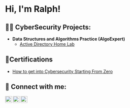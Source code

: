 <h1>Hi, I'm Ralph!</h1>

<h2>👨‍💻 CyberSecurity Projects:</h2>

- <b>Data Structures and Algorithms Practice (AlgoExpert)</b>
  - [Active Directory Home Lab](https://github.com/redouard2/URL)

<h2>📄Certifications</h2>

- [How to get into Cybersecurity Starting From Zero](https://www.youtube.com/watch?v=a83ASGn_V_s)

<h2> 🤳 Connect with me:</h2>

[<img align="left" alt="Ralph Edouard | Twitter" width="22px" src="https://cdn.jsdelivr.net/npm/simple-icons@v3/icons/twitter.svg" />][twitter]
[<img align="left" alt="Ralph Edouard | LinkedIn" width="22px" src="https://cdn.jsdelivr.net/npm/simple-icons@v3/icons/linkedin.svg" />][linkedin]
[<img align="left" alt="Ralph Edouard | Instagram" width="22px" src="https://cdn.jsdelivr.net/npm/simple-icons@v3/icons/instagram.svg" />][instagram]

[twitter]: https://twitter.com/REasy93
[instagram]: https://www.instagram.com/ralph_edboi93/
[linkedin]: https://linkedin.com/in/ralph-edouard-ii

<!--
**joshmadakor1/joshmadakor1** is a ✨ _special_ ✨ repository because its `README.md` (this file) appears on your GitHub profile.

Here are some ideas to get you started:

- 🔭 I’m currently working on ...
- 🌱 I’m currently learning ...
- 👯 I’m looking to collaborate on ...
- 🤔 I’m looking for help with ...
- 💬 Ask me about ...
- 📫 How to reach me: ...
- 😄 Pronouns: ...
- ⚡ Fun fact: ...
-->
